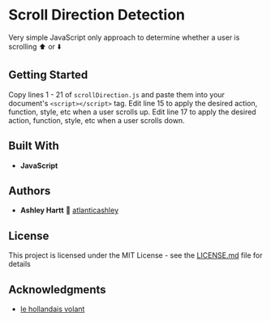 # Scroll Direction Detection

Very simple JavaScript only approach to determine whether a user is scrolling ⬆️ or ⬇️

## Getting Started

Copy lines 1 - 21 of `scrollDirection.js` and paste them into your document's `<script></script>` tag. Edit line 15 to apply the desired action, function, style, etc when a user scrolls up. Edit line 17 to apply the desired action, function, style, etc when a user scrolls down. 


## Built With

* **JavaScript**

## Authors

* **Ashley Hartt** 👤 [atlanticashley](https://github.com/atlanticashley)

## License

This project is licensed under the MIT License - see the [LICENSE.md](LICENSE.md) file for details

## Acknowledgments

* [le hollandais volant](https://codepen.io/lehollandaisvolant/) 